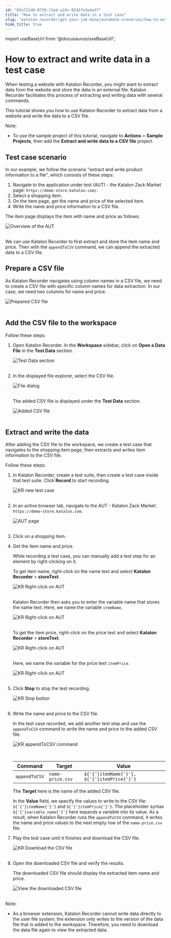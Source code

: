 ```yaml
---
id: "65e721d0-0739-11ed-a2dc-0242fe3e4a3f"
title: "How to extract and write data in a test case"
slug: "katalon-recorder/get-your-job-done/automate-scenarios/how-to-extract-and-write-data-in-a-test-case"
hide_title: true
---
```

import useBaseUrl from '@docusaurus/useBaseUrl';


# <a id="id" class="anchor_top_offset"/><a id="ariaid-title1" class="anchor_top_offset"/>How to extract and write data in a test case

<p xmlns="http://www.w3.org/1999/xhtml" className="p">When testing a website with Katalon Recorder, you might want to   extract data from the website and store the data in an external   file. Katalon Recorder facilitates this process of extracting and   writing data with several commands.</p> 
<p xmlns="http://www.w3.org/1999/xhtml" className="p">This tutorial shows you how to use Katalon Recorder to extract   data from a website and write the data to a CSV file.</p> 
<div xmlns="http://www.w3.org/1999/xhtml" className="note note note_note"><span className="note__title">Note:</span> 
  <ul className="ul"><li className="li">To use the sample project of this tutorial, navigate to
      <strong className="ph b">Actions</strong> &gt; <strong className="ph b">Sample Projects</strong>,
      then add the <strong className="ph b">Extract and write data to a CSV file</strong>
      project.</li></ul>
</div>
    

## <a id="id_1" class="anchor_top_offset"/>Test case scenario

    
      
<p xmlns="http://www.w3.org/1999/xhtml" className="p">In our example, we follow the scenario "extract and write   product information to a file", which consists of these steps:</p> 
      
<ol xmlns="http://www.w3.org/1999/xhtml" className="ol">   <li className="li">Navigate to the application under test (AUT) - the Katalon Zack     Market page: <code className="ph codeph">https://demo-store.katalon.com/</code>.</li>   <li className="li">Select a shopping item.</li>   <li className="li">On the item page, get the name and price of the selected     item.</li>   <li className="li">Write the name and price information to a CSV file.</li> </ol> 
      
<p xmlns="http://www.w3.org/1999/xhtml" className="p">The item page displays the item with name and price as   follows:</p> 
      
<p xmlns="http://www.w3.org/1999/xhtml" className="p">   <img className="image" src={useBaseUrl("https://github.com/katalon-studio/docs-images/raw/master/katalon-recorder/docs/write-and-extract-data/AUT-overview.png")} alt="Overview of the AUT" /><br /><br /> </p> 
      
<p xmlns="http://www.w3.org/1999/xhtml" className="p">We can use Katalon Recorder to first extract and store the item   name and price. Then with the <code className="ph codeph">appendToCSV</code> command, we   can append the extracted data to a CSV file.</p> 
    
  
    

## <a id="id_2" class="anchor_top_offset"/>Prepare a CSV file

    
      
<p xmlns="http://www.w3.org/1999/xhtml" className="p">As Katalon Recorder navigates using column names in a CSV file,   we need to create a CSV file with specific column names for data   extraction. In our case, we need two columns for name and   price.</p> 
      
<p xmlns="http://www.w3.org/1999/xhtml" className="p">   <img className="image" src={useBaseUrl("https://github.com/katalon-studio/docs-images/raw/master/katalon-recorder/docs/write-and-extract-data/KR-Sample-CSV.png")} alt="Prepared CSV file" /><br /><br /> </p> 
    
  
    

## <a id="id_3" class="anchor_top_offset"/>Add the CSV file to the workspace

    
      
<p xmlns="http://www.w3.org/1999/xhtml" className="p">Follow these steps:</p> 
      
<ol xmlns="http://www.w3.org/1999/xhtml" className="ol">   <li className="li">     <p className="p">Open Katalon Recorder. In the <strong className="ph b">Workspace</strong>       sidebar, click on <strong className="ph b">Open a Data File</strong> in the       <strong className="ph b">Test Data</strong> section.</p>     <p className="p">       <img className="image" src={useBaseUrl("https://github.com/katalon-studio/docs-images/raw/master/katalon-recorder/docs/write-and-extract-data/KR-5.8.0-Add-test-data.png")} alt="Test Data section" /><br /><br />     </p>   </li>   <li className="li">     <p className="p">In the displayed file explorer, select the CSV file.</p>     <p className="p">       <img className="image" src={useBaseUrl("https://github.com/katalon-studio/docs-images/raw/master/katalon-recorder/docs/write-and-extract-data/KR-5.8.0-file-explorer.png")} alt="File dialog" /><br /><br />     </p>     <p className="p">The added CSV file is displayed under the <strong className="ph b">Test         Data</strong> section.</p>     <p className="p">       <img className="image" src={useBaseUrl("https://github.com/katalon-studio/docs-images/raw/master/katalon-recorder/docs/write-and-extract-data/KR-5.8.0-Added-test-data.png")} alt="Added CSV file" /><br /><br />     </p>   </li> </ol> 
    
  

## <a id="id_4" class="anchor_top_offset"/>Extract and write the data

<p xmlns="http://www.w3.org/1999/xhtml" className="p">After adding the CSV file to the workspace, we create a test   case that navigates to the shopping item page, then extracts and   writes item information to the CSV file.</p> 
<p xmlns="http://www.w3.org/1999/xhtml" className="p">Follow these steps:</p> 
<ol xmlns="http://www.w3.org/1999/xhtml" className="ol"><li className="li">     <p className="p">In Katalon Recorder, create a test suite, then create a test       case inside that test suite. Click <strong className="ph b">Record</strong> to start       recording.</p>     <p className="p">       <img className="image" src={useBaseUrl("https://github.com/katalon-studio/docs-images/raw/master/katalon-recorder/docs/write-and-extract-data/KR-5.8.0-New-test-case.png")} alt="KR new test case" /><br /><br />     </p>   </li><li className="li">     <p className="p">In an active browser tab, navigate to the AUT - Katalon Zack       Market: <code className="ph codeph">https://demo-store.katalon.com</code>.</p>     <p className="p">       <img className="image" src={useBaseUrl("https://github.com/katalon-studio/docs-images/raw/master/katalon-recorder/docs/write-and-extract-data/KR-5.8.0-AUT-page.png")} alt="AUT page" /><br /><br />     </p>   </li><li className="li">     <p className="p">Click on a shopping item.</p>   </li><li className="li">     <p className="p">Get the item name and price.</p>     <p className="p">While recording a test case, you can manually add a test step       for an element by right-clicking on it.</p>     <p className="p">To get item name, right-click on the name text and select       <strong className="ph b">Katalon Recorder</strong> &gt;       <strong className="ph b">storeText</strong>.</p>     <p className="p">       <img className="image" src={useBaseUrl("https://github.com/katalon-studio/docs-images/raw/master/katalon-recorder/docs/write-and-extract-data/KR-5.8.0-right-click-store-text-cropped.png")} alt="KR Right-click on AUT" /><br /><br />     </p>     <p className="p">Katalon Recorder then asks you to enter the variable name that       stores the name text. Here, we name the variable       <code className="ph codeph">itemName</code>.</p>     <p className="p">       <img className="image" src={useBaseUrl("https://github.com/katalon-studio/docs-images/raw/master/katalon-recorder/docs/write-and-extract-data/KR-5.8.0-Enter-variable-name-for-item-name.png")} alt="KR Right-click on AUT" /><br /><br />     </p>     <p className="p">To get the item price, right-click on the price text and select       <strong className="ph b">Katalon Recorder</strong> &gt;       <strong className="ph b">storeText</strong>.</p>     <p className="p">       <img className="image" src={useBaseUrl("https://github.com/katalon-studio/docs-images/raw/master/katalon-recorder/docs/write-and-extract-data/KR-5.8.0-right-lick-store-text-item-price-cropped.png")} alt="KR Right-click on AUT" /><br /><br />     </p>     <p className="p">Here, we name the variable for the price text       <code className="ph codeph">itemPrice</code>.</p>     <p className="p">       <img className="image" src={useBaseUrl("https://github.com/katalon-studio/docs-images/raw/master/katalon-recorder/docs/write-and-extract-data/KR-5.8.0-Enter-variable-name-for-item-price.png")} alt="KR Right-click on AUT" /><br /><br />     </p>   </li><li className="li">     <p className="p">Click <strong className="ph b">Stop</strong> to stop the test recording.</p>     <p className="p">       <img className="image" src={useBaseUrl("https://github.com/katalon-studio/docs-images/raw/master/katalon-recorder/docs/write-and-extract-data/KR-5.8.0-stop-button.png")} alt="KR Stop button" /><br /><br />     </p>   </li><li className="li">     <p className="p">Write the name and price to the CSV file.</p>     <p className="p">In the test case recorded, we add another test step and use the       <code className="ph codeph">appendToCSV</code> command to write the name and price to the       added CSV file.</p>     <p className="p">       <img className="image" src={useBaseUrl("https://github.com/katalon-studio/docs-images/raw/master/katalon-recorder/docs/write-and-extract-data/KR-5.8.0-appendToCSV-command.png")} alt="KR appendToCSV command" /><br /><br />     </p>     <table className="table"><caption /><thead className="thead"><tr className><th className="entry anchor_top_offset" id="id_4__entry__1">Command</th><th className="entry anchor_top_offset" id="id_4__entry__2">Target</th><th className="entry anchor_top_offset" id="id_4__entry__3">Value</th></tr></thead><tbody className="tbody"><tr className><td className="entry" headers="id_4__entry__1 id_4__entry__2 id_4__entry__3 ">             <code className="ph codeph">appendToCSV</code>           </td><td className="entry" headers="id_4__entry__1 id_4__entry__2 id_4__entry__3 ">             <code className="ph codeph">name-price.csv</code>           </td><td className="entry" headers="id_4__entry__1 id_4__entry__2 id_4__entry__3 ">             <code className="ph codeph">${'{'}itemName{'}'}, ${'{'}itemPrice{'}'}</code>           </td></tr></tbody></table>     <p className="p">The <strong className="ph b">Target</strong> here is the name of the added CSV       file.</p>     <p className="p">In the <strong className="ph b">Value</strong> field, we specify the values to       write to the CSV file: <code className="ph codeph">${'{'}itemName{'}'}</code> and       <code className="ph codeph">${'{'}itemPrice{'}'}</code>. The placeholder syntax       <code className="ph codeph">${'{'}variable_name{'}'}</code> here expands a variable into its       value. As a result, when Katalon Recorder runs the       <code className="ph codeph">appendToCSV</code> command, it writes the name and price       values to the next empty row of the <code className="ph codeph">name-price.csv</code>       file.</p>   </li><li className="li">     <p className="p">Play the test case until it finishes and download the CSV       file.</p>     <p className="p">       <img className="image" src={useBaseUrl("https://github.com/katalon-studio/docs-images/raw/master/katalon-recorder/docs/write-and-extract-data/KR-5.8.0-click-download-test-data.png")} alt="KR Download the CSV file" /><br /><br />     </p>   </li><li className="li">     <p className="p">Open the downloaded CSV file and verify the results.</p>     <p className="p">The downloaded CSV file should display the extracted item name       and price.</p>     <p className="p">       <img className="image" src={useBaseUrl("https://github.com/katalon-studio/docs-images/raw/master/katalon-recorder/docs/write-and-extract-data/Downloaded-CSV.png")} alt="View the downloaded CSV file" /><br /><br />     </p>   </li></ol> 
<div xmlns="http://www.w3.org/1999/xhtml" className="note note note_note"><span className="note__title">Note:</span> 
  <ul className="ul"><li className="li">As a browser extension, Katalon Recorder cannot write data
      directly to the user file system; the extension only writes to the
      version of the data file that is added to the workspace. Therefore,
      you need to download the data file again to view the extracted
      data.</li></ul>
</div>
